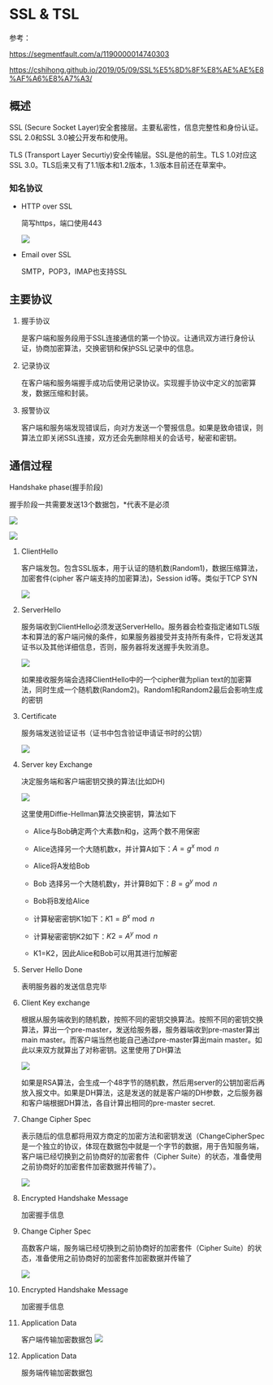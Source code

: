 # SSL & TSL

参考：

https://segmentfault.com/a/1190000014740303

https://cshihong.github.io/2019/05/09/SSL%E5%8D%8F%E8%AE%AE%E8%AF%A6%E8%A7%A3/

## 概述

SSL (Secure Socket Layer)安全套接层。主要私密性，信息完整性和身份认证。SSL 2.0和SSL 3.0被公开发布和使用。

TLS (Transport Layer  Securtiy)安全传输层。SSL是他的前生。TLS 1.0对应这SSL 3.0。TLS后来又有了1.1版本和1.2版本，1.3版本目前还在草案中。

### 知名协议

- HTTP over SSL

  简写https，端口使用443

  <img src="..\..\imgs\_Net\计算机网络\Snipaste_2020-08-25_17-24-19.png"/>

- Email over SSL

  SMTP，POP3，IMAP也支持SSL

## 主要协议

1. 握手协议

   是客户端和服务段用于SSL连接通信的第一个协议。让通讯双方进行身份认证，协商加密算法，交换密钥和保护SSL记录中的信息。

2. 记录协议

   在客户端和服务端握手成功后使用记录协议。实现握手协议中定义的加密算发，数据压缩和封装。

3. 报警协议

   客户端和服务端发现错误后，向对方发送一个警报信息。如果是致命错误，则算法立即关闭SSL连接，双方还会先删除相关的会话号，秘密和密钥。

## 通信过程

Handshake phase(握手阶段)

握手阶段一共需要发送13个数据包，*代表不是必须

![](..\..\imgs\_Net\计算机网络\Snipaste_2021-02-24_10-48-29.png)

![](..\..\imgs\_Net\计算机网络\Snipaste_2021-02-24_10-40-39.png)

1. ClientHello

   客户端发包。包含SSL版本，用于认证的随机数(Random1)，数据压缩算法，加密套件(cipher 客户端支持的加密算法)，Session id等。类似于TCP SYN

   ![](..\..\imgs\_Net\计算机网络\Snipaste_2021-02-24_10-59-54.png)

2. ServerHello

   服务端收到ClientHello必须发送ServerHello。服务器会检查指定诸如TLS版本和算法的客户端问候的条件，如果服务器接受并支持所有条件，它将发送其证书以及其他详细信息，否则，服务器将发送握手失败消息。

   ![](..\..\imgs\_Net\计算机网络\Snipaste_2021-02-24_11-07-51.png)

   如果接收服务端会选择ClientHello中的一个cipher做为plian text的加密算法，同时生成一个随机数(Random2)。Random1和Random2最后会影响生成的密钥

3. Certificate

   服务端发送验证证书（证书中包含验证申请证书时的公钥）

   ![](..\..\imgs\_Net\计算机网络\Snipaste_2021-02-24_11-20-48.png)

4. Server key Exchange

   决定服务端和客户端密钥交换的算法(比如DH)

   ![](..\..\imgs\_Net\计算机网络\Snipaste_2021-02-24_11-23-49.png)

   这里使用Diffie-Hellman算法交换密钥，算法如下

   - Alice与Bob确定两个大素数n和g，这两个数不用保密
   - Alice选择另一个大随机数x，并计算A如下：$A=g^{x} \bmod  n$
   - Alice将A发给Bob

   - Bob  选择另一个大随机数y，并计算B如下：$B=g^{y} \bmod n$

   - Bob将B发给Alice
   - 计算秘密密钥K1如下：$K1=B^{x} \bmod n$
   - 计算秘密密钥K2如下：$K2=A^{y}\bmod n$
   -  K1=K2，因此Alice和Bob可以用其进行加解密

5. Server Hello Done

   表明服务器的发送信息完毕

6. Client Key exchange

   根据从服务端收到的随机数，按照不同的密钥交换算法。按照不同的密钥交换算法，算出一个pre-master，发送给服务器，服务器端收到pre-master算出main master。而客户端当然也能自己通过pre-master算出main master。如此以来双方就算出了对称密钥。这里使用了DH算法

   ![](..\..\imgs\_Net\计算机网络\Snipaste_2021-02-24_19-15-26.png)

   如果是RSA算法，会生成一个48字节的随机数，然后用server的公钥加密后再放入报文中。如果是DH算法，这是发送的就是客户端的DH参数，之后服务器和客户端根据DH算法，各自计算出相同的pre-master secret.

7. Change Cipher Spec 

   表示随后的信息都将用双方商定的加密方法和密钥发送（ChangeCipherSpec是一个独立的协议，体现在数据包中就是一个字节的数据，用于告知服务端，客户端已经切换到之前协商好的加密套件（Cipher Suite）的状态，准备使用之前协商好的加密套件加密数据并传输了）。

   ![](..\..\imgs\_Net\计算机网络\Snipaste_2021-02-24_19-19-09.png)

8. Encrypted Handshake Message

   加密握手信息

9. Change Cipher Spec

   高数客户端，服务端已经切换到之前协商好的加密套件（Cipher Suite）的状态，准备使用之前协商好的加密套件加密数据并传输了

   ![](..\..\imgs\_Net\计算机网络\Snipaste_2021-02-24_19-22-56.png)

10. Encrypted Handshake Message

    加密握手信息

11. Application Data 

    客户端传输加密数据包		![](..\..\imgs\_Net\计算机网络\Snipaste_2021-02-24_19-24-41.png)

12. Application Data

    服务端传输加密数据包

